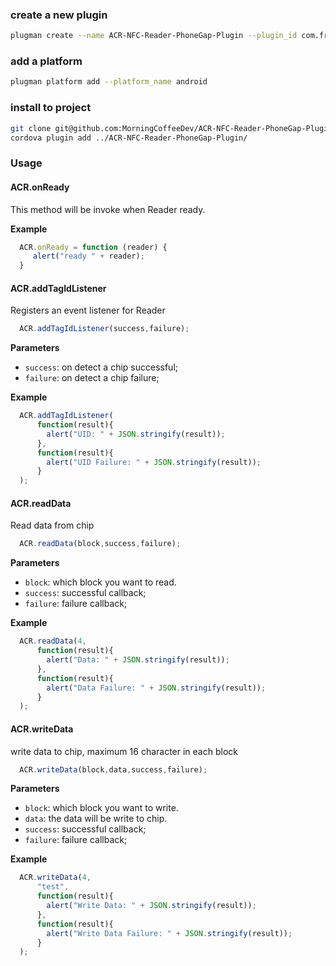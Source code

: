 ### create a new plugin
```bash
plugman create --name ACR-NFC-Reader-PhoneGap-Plugin --plugin_id com.frankgreen --plugin_version 0.0.1
```

### add a platform
```bash
plugman platform add --platform_name android
```


### install to project
```bash
git clone git@github.com:MorningCoffeeDev/ACR-NFC-Reader-PhoneGap-Plugin.git
cordova plugin add ../ACR-NFC-Reader-PhoneGap-Plugin/
```

### Usage

#### ACR.onReady

This method will be invoke when Reader ready.

__Example__

```javascript
  ACR.onReady = function (reader) {
     alert("ready " + reader);
  }
```

#### ACR.addTagIdListener

Registers an event listener for Reader

```javascript
  ACR.addTagIdListener(success,failure);
```

__Parameters__

 - `success`: on detect a chip successful;
 - `failure`: on detect a chip failure;

__Example__

```javascript
  ACR.addTagIdListener(
      function(result){
        alert("UID: " + JSON.stringify(result));
      },
      function(result){
        alert("UID Failure: " + JSON.stringify(result));
      }
  );
```

#### ACR.readData

Read data from chip

```javascript
  ACR.readData(block,success,failure);
```

__Parameters__

 - `block`: which block you want to read.
 - `success`: successful callback;
 - `failure`: failure callback;

__Example__

```javascript
  ACR.readData(4,
      function(result){
        alert("Data: " + JSON.stringify(result));
      },
      function(result){
        alert("Data Failure: " + JSON.stringify(result));
      }
  );
```
#### ACR.writeData

write data to chip, maximum 16 character in each block

```javascript
  ACR.writeData(block,data,success,failure);
```

__Parameters__

 - `block`: which block you want to write.
 - `data`:  the data will be write to chip.
 - `success`: successful callback;
 - `failure`: failure callback;

__Example__

```javascript
  ACR.writeData(4,
      "test",
      function(result){
        alert("Write Data: " + JSON.stringify(result));
      },
      function(result){
        alert("Write Data Failure: " + JSON.stringify(result));
      }
  );
```
